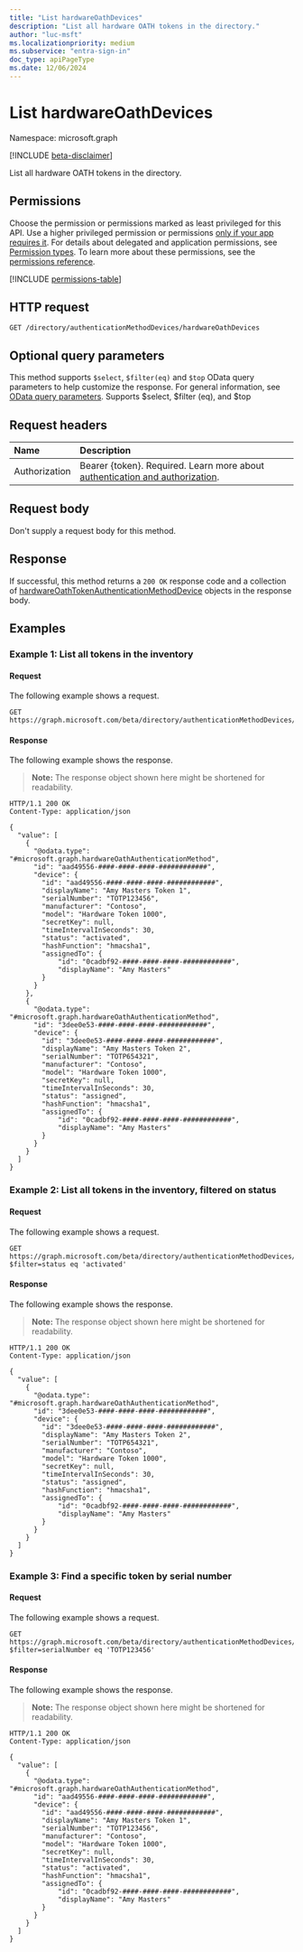 ```yaml
---
title: "List hardwareOathDevices"
description: "List all hardware OATH tokens in the directory."
author: "luc-msft"
ms.localizationpriority: medium
ms.subservice: "entra-sign-in"
doc_type: apiPageType
ms.date: 12/06/2024
---
```


# List hardwareOathDevices

Namespace: microsoft.graph

[!INCLUDE [beta-disclaimer](../../includes/beta-disclaimer.md)]

List all hardware OATH tokens in the directory.

## Permissions

Choose the permission or permissions marked as least privileged for this API. Use a higher privileged permission or permissions [only if your app requires it](/graph/permissions-overview#best-practices-for-using-microsoft-graph-permissions). For details about delegated and application permissions, see [Permission types](/graph/permissions-overview#permission-types). To learn more about these permissions, see the [permissions reference](/graph/permissions-reference).

<!-- {
  "blockType": "permissions",
  "name": "authenticationmethoddevice-list-hardwareoathdevices-permissions"
}
-->
[!INCLUDE [permissions-table](../includes/permissions/authenticationmethoddevice-list-hardwareoathdevices-permissions.md)]

## HTTP request

<!-- {
  "blockType": "ignored"
}
-->
``` http
GET /directory/authenticationMethodDevices/hardwareOathDevices
```

## Optional query parameters

This method supports `$select`, `$filter(eq)` and `$top` OData query parameters to help customize the response. For general information, see [OData query parameters](/graph/query-parameters).
Supports $select, $filter (eq), and $top

## Request headers

|Name|Description|
|:---|:---|
|Authorization|Bearer {token}. Required. Learn more about [authentication and authorization](/graph/auth/auth-concepts).|

## Request body

Don't supply a request body for this method.

## Response

If successful, this method returns a `200 OK` response code and a collection of [hardwareOathTokenAuthenticationMethodDevice](../resources/hardwareoathtokenauthenticationmethoddevice.md) objects in the response body.

## Examples

### Example 1: List all tokens in the inventory

#### Request

The following example shows a request.
<!-- {
  "blockType": "request",
  "name": "list_hardwareoathtokenauthenticationmethoddevice"
}
-->
``` http
GET https://graph.microsoft.com/beta/directory/authenticationMethodDevices/hardwareOathDevices
```

#### Response

The following example shows the response.
>**Note:** The response object shown here might be shortened for readability.
<!-- {
  "blockType": "response",
  "truncated": true,
  "@odata.type": "microsoft.graph.hardwareOathTokenAuthenticationMethodDevice"
}
-->
``` http
HTTP/1.1 200 OK
Content-Type: application/json

{
  "value": [
    {
      "@odata.type": "#microsoft.graph.hardwareOathAuthenticationMethod",
      "id": "aad49556-####-####-####-############",
      "device": {
        "id": "aad49556-####-####-####-############",
        "displayName": "Amy Masters Token 1",
        "serialNumber": "TOTP123456",
        "manufacturer": "Contoso",
        "model": "Hardware Token 1000",
        "secretKey": null,
        "timeIntervalInSeconds": 30,
        "status": "activated",
        "hashFunction": "hmacsha1",
        "assignedTo": {
            "id": "0cadbf92-####-####-####-############",
            "displayName": "Amy Masters"
        }
      }
    },
    {
      "@odata.type": "#microsoft.graph.hardwareOathAuthenticationMethod",
      "id": "3dee0e53-####-####-####-############",
      "device": {
        "id": "3dee0e53-####-####-####-############",
        "displayName": "Amy Masters Token 2",
        "serialNumber": "TOTP654321",
        "manufacturer": "Contoso",
        "model": "Hardware Token 1000",
        "secretKey": null,
        "timeIntervalInSeconds": 30,
        "status": "assigned",
        "hashFunction": "hmacsha1",
        "assignedTo": {
            "id": "0cadbf92-####-####-####-############",
            "displayName": "Amy Masters"
        }
      }
    }
  ]
}
```

### Example 2: List all tokens in the inventory, filtered on status

#### Request

The following example shows a request.
<!-- {
  "blockType": "request",
  "name": "list_hardwareoathtokenauthenticationmethoddevice_filter"
}
-->
``` http
GET https://graph.microsoft.com/beta/directory/authenticationMethodDevices/hardwareOathDevices?$filter=status eq 'activated'
```

#### Response

The following example shows the response.
>**Note:** The response object shown here might be shortened for readability.
<!-- {
  "blockType": "response",
  "truncated": true,
  "@odata.type": "microsoft.graph.hardwareOathTokenAuthenticationMethodDevice"
}
-->
``` http
HTTP/1.1 200 OK
Content-Type: application/json

{
  "value": [
    {
      "@odata.type": "#microsoft.graph.hardwareOathAuthenticationMethod",
      "id": "3dee0e53-####-####-####-############",
      "device": {
        "id": "3dee0e53-####-####-####-############",
        "displayName": "Amy Masters Token 2",
        "serialNumber": "TOTP654321",
        "manufacturer": "Contoso",
        "model": "Hardware Token 1000",
        "secretKey": null,
        "timeIntervalInSeconds": 30,
        "status": "assigned",
        "hashFunction": "hmacsha1",
        "assignedTo": {
            "id": "0cadbf92-####-####-####-############",
            "displayName": "Amy Masters"
        }
      }
    }
  ]
}
```

### Example 3: Find a specific token by serial number

#### Request

The following example shows a request.
<!-- {
  "blockType": "request",
  "name": "list_hardwareoathtokenauthenticationmethoddevice_serialnumber"
}
-->
``` http
GET https://graph.microsoft.com/beta/directory/authenticationMethodDevices/hardwareOathDevices?$filter=serialNumber eq 'TOTP123456'
```

#### Response

The following example shows the response.
>**Note:** The response object shown here might be shortened for readability.
<!-- {
  "blockType": "response",
  "truncated": true,
  "@odata.type": "microsoft.graph.hardwareOathTokenAuthenticationMethodDevice"
}
-->
``` http
HTTP/1.1 200 OK
Content-Type: application/json

{
  "value": [
    {
      "@odata.type": "#microsoft.graph.hardwareOathAuthenticationMethod",
      "id": "aad49556-####-####-####-############",
      "device": {
        "id": "aad49556-####-####-####-############",
        "displayName": "Amy Masters Token 1",
        "serialNumber": "TOTP123456",
        "manufacturer": "Contoso",
        "model": "Hardware Token 1000",
        "secretKey": null,
        "timeIntervalInSeconds": 30,
        "status": "activated",
        "hashFunction": "hmacsha1",
        "assignedTo": {
            "id": "0cadbf92-####-####-####-############",
            "displayName": "Amy Masters"
        }
      }
    }
  ]
}
```
